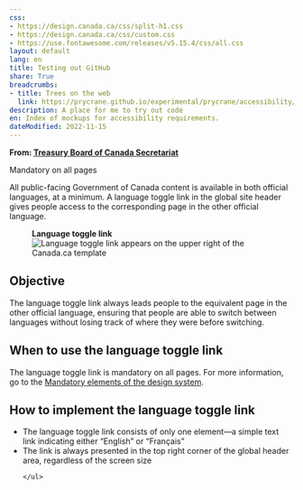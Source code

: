 ```yaml
---
css:
- https://design.canada.ca/css/split-h1.css
- https://design.canada.ca/css/custom.css
- https://use.fontawesome.com/releases/v5.15.4/css/all.css
layout: default
lang: en
title: Testing out GitHub
share: True
breadcrumbs:
- title: Trees on the web
  link: https://prycrane.github.io/experimental/prycrane/accessibility/
description: A place for me to try out code
en: Index of mockups for accessibility requirements. 
dateModified: 2022-11-15
---
```

<p class="gc-byline"><strong>From: <a href="https://www.canada.ca/en/treasury-board-secretariat.html">Treasury Board of Canada Secretariat</a></strong></p>
<section>
<p><span class="label label-danger">Mandatory on all pages</span></p>

<p>All public-facing Government of Canada content is available in both official languages, at a minimum. A language toggle link in the global site header gives people access to the corresponding page in the other official language.</p>
<figure>
		<figcaption><b>Language toggle link</b></figcaption>
		<img src="../images/lang-toggle-en.png" alt="Language toggle link appears on the upper right of the Canada.ca template">
</figure>
</section>
<section>
	<h2>Objective</h2>
	<p>The language toggle link always leads people to the equivalent page in the other official language, ensuring that people are able to switch between languages without losing track of where they were before switching.</p>
</section>
<section>
<h2>When to use the language toggle link</h2>
<p>The language toggle link is mandatory on all pages. For more information, go to the <a href="https://www.canada.ca/en/treasury-board-secretariat/services/government-communications/canada-content-information-architecture-specification/mandatory-elements.html#header-footer">Mandatory elements of the design system</a>.</p>
</section>
<section>
	<h2>How to implement the language toggle link</h2>
	<ul>
		<li>The language toggle link consists of only one element—a simple text link indicating either “English” or “<span lang="fr">Français</span>”</li>
		<li>The link is always presented in the top right corner of the global header area, regardless of the screen size</li>

	</ul>
</section>
